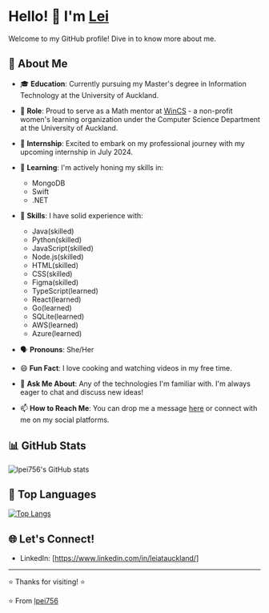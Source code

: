 # Hello! 👋 I'm [Lei](https://github.com/lpei756)

Welcome to my GitHub profile! Dive in to know more about me.

## 🌱 About Me

- 🎓 **Education**: Currently pursuing my Master's degree in Information Technology at the University of Auckland.
- 🌟 **Role**: Proud to serve as a Math mentor at [WinCS](#) - a non-profit women's learning organization under the Computer Science Department at the University of Auckland.
- 📆 **Internship**: Excited to embark on my professional journey with my upcoming internship in July 2024.
- 📘 **Learning**: I'm actively honing my skills in:
  - MongoDB
  - Swift
  - .NET
  
- 🔧 **Skills**: I have solid experience with:
  - Java(skilled)
  - Python(skilled)
  - JavaScript(skilled)
  - Node.js(skilled)
  - HTML(skilled)
  - CSS(skilled)
  - Figma(skilled)
  - TypeScript(learned)
  - React(learned)
  - Go(learned)
  - SQLite(learned)
  - AWS(learned)
  - Azure(learned)

- 🗣️ **Pronouns**: She/Her
- 😄 **Fun Fact**: I love cooking and watching videos in my free time.
- 💬 **Ask Me About**: Any of the technologies I'm familiar with. I'm always eager to chat and discuss new ideas!
- 📫 **How to Reach Me**: You can drop me a message [here](https://github.com/lpei756) or connect with me on my social platforms.

## 📊 GitHub Stats

![lpei756's GitHub stats](https://github-readme-stats.vercel.app/api?username=lpei756&show_icons=true&count_private=true&theme=default)

## 🔭 Top Languages

[![Top Langs](https://github-readme-stats.vercel.app/api/top-langs/?username=lpei756&layout=compact)](https://github.com/lpei756/github-readme-stats)

## 🌐 Let's Connect!

- LinkedIn: [https://www.linkedin.com/in/leiatauckland/]


---

⭐️ Thanks for visiting! ⭐️

⭐️ From [lpei756](https://github.com/lpei756)
